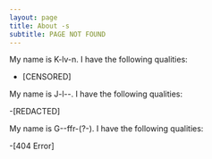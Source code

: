```yaml
---
layout: page
title: About -s
subtitle: PAGE NOT FOUND
---
```


My name is K-lv-n. I have the following qualities:

- [CENSORED]

My name is J-l--. I have the following qualities:

-[REDACTED]

My name is G--ffr-(?-). I have the following qualities:

-[404 Error]
